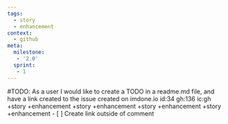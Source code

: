 ```yaml
---
tags:
  - story
  - enhancement
context:
  - github
meta:
  milestone:
   - '2.0'
  sprint:
   - 1
---
```

#TODO: As a user I would like to create a TODO in a readme.md file, and have a link created to the issue created on imdone.io id:34 gh:136 ic:gh +story +enhancement +story +enhancement +story +enhancement +story +enhancement
       - [ ] Create link outside of comment

